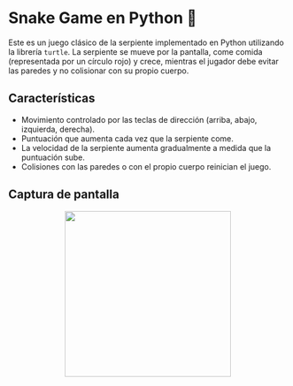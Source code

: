 # Snake Game en Python 🐍

Este es un juego clásico de la serpiente implementado en Python utilizando la librería `turtle`. La serpiente se mueve por la pantalla, come comida (representada por un círculo rojo) y crece, mientras el jugador debe evitar las paredes y no colisionar con su propio cuerpo.

## Características

- Movimiento controlado por las teclas de dirección (arriba, abajo, izquierda, derecha).
- Puntuación que aumenta cada vez que la serpiente come.
- La velocidad de la serpiente aumenta gradualmente a medida que la puntuación sube.
- Colisiones con las paredes o con el propio cuerpo reinician el juego.

## Captura de pantalla
<div align="center">
<img src="https://github.com/user-attachments/assets/5181300f-9712-4794-9328-9779c5a34f0a" width=300>

</div>
